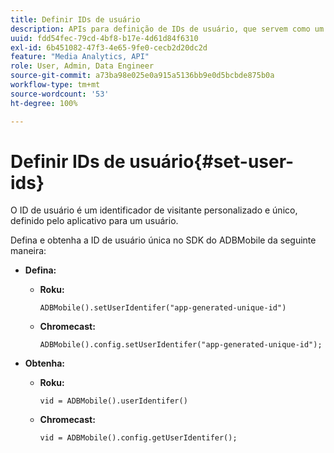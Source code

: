 ```yaml
---
title: Definir IDs de usuário
description: APIs para definição de IDs de usuário, que servem como um identificador exclusivo do cliente.
uuid: fdd54fec-79cd-4bf8-b17e-4d61d84f6310
exl-id: 6b451082-47f3-4e65-9fe0-cecb2d20dc2d
feature: "Media Analytics, API"
role: User, Admin, Data Engineer
source-git-commit: a73ba98e025e0a915a5136bb9e0d5bcbde875b0a
workflow-type: tm+mt
source-wordcount: '53'
ht-degree: 100%

---
```


# Definir IDs de usuário{#set-user-ids}

O ID de usuário é um identificador de visitante personalizado e único, definido pelo aplicativo para um usuário.

Defina e obtenha a ID de usuário única no SDK do ADBMobile da seguinte maneira:

* **Defina:**

   * **Roku:**

     ```
     ADBMobile().setUserIdentifer("app-generated-unique-id")
     ```

   * **Chromecast:**

     ```
     ADBMobile().config.setUserIdentifer("app-generated-unique-id");
     ```

* **Obtenha:**

   * **Roku:**

     ```
     vid = ADBMobile().userIdentifer()
     ```

   * **Chromecast:**

     ```
     vid = ADBMobile().config.getUserIdentifer();
     ```
